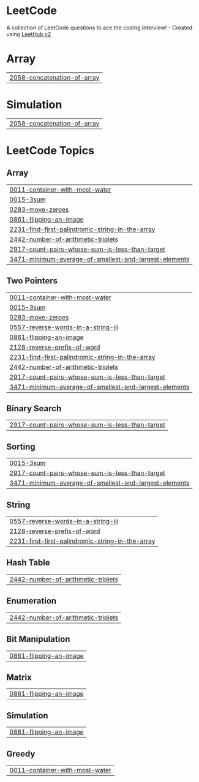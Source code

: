 # LeetCode
A collection of LeetCode questions to ace the coding interview! - Created using [LeetHub v2](https://github.com/arunbhardwaj/LeetHub-2.0)


# Array
|  |
| ------- |
| [2058-concatenation-of-array](https://github.com/Shourya4641/LeetCode/tree/master/2058-concatenation-of-array) |
# Simulation
|  |
| ------- |
| [2058-concatenation-of-array](https://github.com/Shourya4641/LeetCode/tree/master/2058-concatenation-of-array) |
<!---LeetCode Topics Start-->
# LeetCode Topics
## Array
|  |
| ------- |
| [0011-container-with-most-water](https://github.com/Shourya4641/LeetCode/tree/master/0011-container-with-most-water) |
| [0015-3sum](https://github.com/Shourya4641/LeetCode/tree/master/0015-3sum) |
| [0283-move-zeroes](https://github.com/Shourya4641/LeetCode/tree/master/0283-move-zeroes) |
| [0861-flipping-an-image](https://github.com/Shourya4641/LeetCode/tree/master/0861-flipping-an-image) |
| [2231-find-first-palindromic-string-in-the-array](https://github.com/Shourya4641/LeetCode/tree/master/2231-find-first-palindromic-string-in-the-array) |
| [2442-number-of-arithmetic-triplets](https://github.com/Shourya4641/LeetCode/tree/master/2442-number-of-arithmetic-triplets) |
| [2917-count-pairs-whose-sum-is-less-than-target](https://github.com/Shourya4641/LeetCode/tree/master/2917-count-pairs-whose-sum-is-less-than-target) |
| [3471-minimum-average-of-smallest-and-largest-elements](https://github.com/Shourya4641/LeetCode/tree/master/3471-minimum-average-of-smallest-and-largest-elements) |
## Two Pointers
|  |
| ------- |
| [0011-container-with-most-water](https://github.com/Shourya4641/LeetCode/tree/master/0011-container-with-most-water) |
| [0015-3sum](https://github.com/Shourya4641/LeetCode/tree/master/0015-3sum) |
| [0283-move-zeroes](https://github.com/Shourya4641/LeetCode/tree/master/0283-move-zeroes) |
| [0557-reverse-words-in-a-string-iii](https://github.com/Shourya4641/LeetCode/tree/master/0557-reverse-words-in-a-string-iii) |
| [0861-flipping-an-image](https://github.com/Shourya4641/LeetCode/tree/master/0861-flipping-an-image) |
| [2128-reverse-prefix-of-word](https://github.com/Shourya4641/LeetCode/tree/master/2128-reverse-prefix-of-word) |
| [2231-find-first-palindromic-string-in-the-array](https://github.com/Shourya4641/LeetCode/tree/master/2231-find-first-palindromic-string-in-the-array) |
| [2442-number-of-arithmetic-triplets](https://github.com/Shourya4641/LeetCode/tree/master/2442-number-of-arithmetic-triplets) |
| [2917-count-pairs-whose-sum-is-less-than-target](https://github.com/Shourya4641/LeetCode/tree/master/2917-count-pairs-whose-sum-is-less-than-target) |
| [3471-minimum-average-of-smallest-and-largest-elements](https://github.com/Shourya4641/LeetCode/tree/master/3471-minimum-average-of-smallest-and-largest-elements) |
## Binary Search
|  |
| ------- |
| [2917-count-pairs-whose-sum-is-less-than-target](https://github.com/Shourya4641/LeetCode/tree/master/2917-count-pairs-whose-sum-is-less-than-target) |
## Sorting
|  |
| ------- |
| [0015-3sum](https://github.com/Shourya4641/LeetCode/tree/master/0015-3sum) |
| [2917-count-pairs-whose-sum-is-less-than-target](https://github.com/Shourya4641/LeetCode/tree/master/2917-count-pairs-whose-sum-is-less-than-target) |
| [3471-minimum-average-of-smallest-and-largest-elements](https://github.com/Shourya4641/LeetCode/tree/master/3471-minimum-average-of-smallest-and-largest-elements) |
## String
|  |
| ------- |
| [0557-reverse-words-in-a-string-iii](https://github.com/Shourya4641/LeetCode/tree/master/0557-reverse-words-in-a-string-iii) |
| [2128-reverse-prefix-of-word](https://github.com/Shourya4641/LeetCode/tree/master/2128-reverse-prefix-of-word) |
| [2231-find-first-palindromic-string-in-the-array](https://github.com/Shourya4641/LeetCode/tree/master/2231-find-first-palindromic-string-in-the-array) |
## Hash Table
|  |
| ------- |
| [2442-number-of-arithmetic-triplets](https://github.com/Shourya4641/LeetCode/tree/master/2442-number-of-arithmetic-triplets) |
## Enumeration
|  |
| ------- |
| [2442-number-of-arithmetic-triplets](https://github.com/Shourya4641/LeetCode/tree/master/2442-number-of-arithmetic-triplets) |
## Bit Manipulation
|  |
| ------- |
| [0861-flipping-an-image](https://github.com/Shourya4641/LeetCode/tree/master/0861-flipping-an-image) |
## Matrix
|  |
| ------- |
| [0861-flipping-an-image](https://github.com/Shourya4641/LeetCode/tree/master/0861-flipping-an-image) |
## Simulation
|  |
| ------- |
| [0861-flipping-an-image](https://github.com/Shourya4641/LeetCode/tree/master/0861-flipping-an-image) |
## Greedy
|  |
| ------- |
| [0011-container-with-most-water](https://github.com/Shourya4641/LeetCode/tree/master/0011-container-with-most-water) |
<!---LeetCode Topics End-->